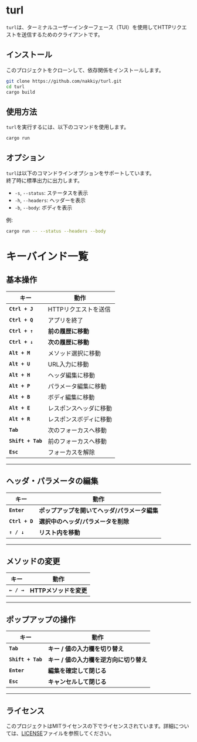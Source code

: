 # turl
`turl`は、ターミナルユーザーインターフェース（TUI）を使用してHTTPリクエストを送信するためのクライアントです。

## インストール
このプロジェクトをクローンして、依存関係をインストールします。
```sh
git clone https://github.com/nakkiy/turl.git
cd turl
cargo build
```

## 使用方法
`turl`を実行するには、以下のコマンドを使用します。
```sh
cargo run
```

## オプション
`turl`は以下のコマンドラインオプションをサポートしています。  
終了時に標準出力に出力します。
- `-s`, `--status`: ステータスを表示
- `-h`, `--headers`: ヘッダーを表示
- `-b`, `--body`: ボディを表示

例:
```sh
cargo run -- --status --headers --body
```

# キーバインド一覧
## **基本操作**
| キー | 動作 |
|------|------|
| **`Ctrl + J`** | HTTPリクエストを送信 |
| **`Ctrl + Q`** | アプリを終了 |
| **`Ctrl + ↑`** | **前の履歴に移動** |
| **`Ctrl + ↓`** | **次の履歴に移動** |
| **`Alt + M`** | メソッド選択に移動 |
| **`Alt + U`** | URL入力に移動 |
| **`Alt + H`** | ヘッダ編集に移動 |
| **`Alt + P`** | パラメータ編集に移動 |
| **`Alt + B`** | ボディ編集に移動 |
| **`Alt + E`** | レスポンスヘッダに移動 |
| **`Alt + R`** | レスポンスボディに移動 |
| **`Tab`** | 次のフォーカスへ移動 |
| **`Shift + Tab`** | 前のフォーカスへ移動 |
| **`Esc`** | フォーカスを解除 |
---

## **ヘッダ・パラメータの編集**
| キー | 動作 |
|------|------|
| **`Enter`** | **ポップアップを開いてヘッダ/パラメータ編集** |
| **`Ctrl + D`** | **選択中のヘッダ/パラメータを削除** |
| **`↑ / ↓`** | **リスト内を移動** |

---

## **メソッドの変更**
| キー | 動作 |
|------|------|
| **`← / →`** | **HTTPメソッドを変更** |

---

## **ポップアップの操作**
| キー | 動作 |
|------|------|
| **`Tab`** | **キー / 値の入力欄を切り替え** |
| **`Shift + Tab`** | **キー / 値の入力欄を逆方向に切り替え** |
| **`Enter`** | **編集を確定して閉じる** |
| **`Esc`** | **キャンセルして閉じる** |

---

## ライセンス
このプロジェクトはMITライセンスの下でライセンスされています。詳細については、[LICENSE](LICENSE)ファイルを参照してください。
